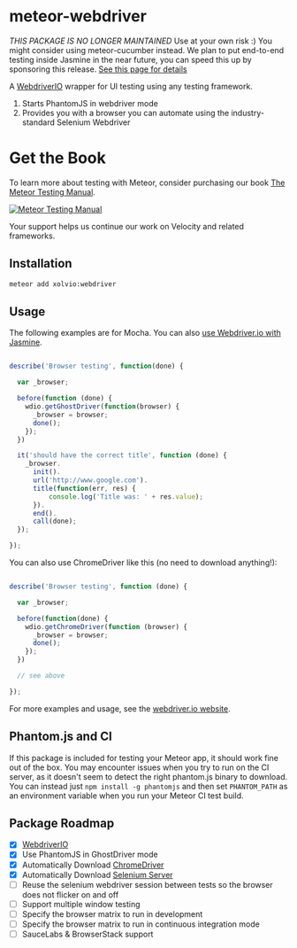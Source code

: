 meteor-webdriver
================

*THIS PACKAGE IS NO LONGER MAINTAINED*
Use at your own risk :) You might consider using meteor-cucumber instead.
We plan to put end-to-end testing inside Jasmine in the near future, you can speed this up by sponsoring this release. [See this page for details](http://xolv.io/services/velocity-premium-support/)

A [WebdriverIO](http://webdriver.io) wrapper for UI testing using any testing framework.

1. Starts PhantomJS in webdriver mode
2. Provides you with a browser you can automate using the industry-standard Selenium Webdriver

# Get the Book
To learn more about testing with Meteor, consider purchasing our book [The Meteor Testing Manual](http://www.meteortesting.com/?utm_source=webdriver&utm_medium=banner&utm_campaign=webdriver).

[![Meteor Testing Manual](http://www.meteortesting.com/img/tmtm.gif)](http://www.meteortesting.com/?utm_source=webdriver&utm_medium=banner&utm_campaign=webdriver)

Your support helps us continue our work on Velocity and related frameworks.

## Installation

```sh
meteor add xolvio:webdriver
```

## Usage

The following examples are for Mocha. You can also [use Webdriver.io with Jasmine](https://github.com/Sanjo/meteor-jasmine/wiki/End-to-End-Tests).

```javascript

describe('Browser testing', function(done) {

  var _browser;

  before(function (done) {
    wdio.getGhostDriver(function(browser) {
      _browser = browser;
      done();
    });
  })

  it('should have the correct title', function (done) {
    _browser.
      init().
      url('http://www.google.com').
      title(function(err, res) {
          console.log('Title was: ' + res.value);
      }).
      end().
      call(done);
  });

});

```
You can also use ChromeDriver like this (no need to download anything!):

```javascript

describe('Browser testing', function (done) {

  var _browser;

  before(function(done) {
    wdio.getChromeDriver(function (browser) {
      _browser = browser;
      done();
    });
  })

  // see above

});

```


For more examples and usage, see the [webdriver.io website](http://webdriver.io).

## Phantom.js and CI

If this package is included for testing your Meteor app, it should work fine out of the box. You may encounter issues when you try
to run on the CI server, as it doesn't seem to detect the right phantom.js binary to download. You can instead just `npm install -g phantomjs`
and then set `PHANTOM_PATH` as an environment variable when you run your Meteor CI test build.

## Package Roadmap

- [x] [WebdriverIO](http://webdriver.io)
- [x] Use PhantomJS in GhostDriver mode
- [x] Automatically Download [ChromeDriver](https://code.google.com/p/selenium/wiki/ChromeDriver)
- [x] Automatically Download [Selenium Server](http://www.seleniumhq.org/download/)
- [ ] Reuse the selenium webdriver session between tests so the browser does not flicker on and off
- [ ] Support multiple window testing
- [ ] Specify the browser matrix to run in development
- [ ] Specify the browser matrix to run in continuous integration mode
- [ ] SauceLabs & BrowserStack support
